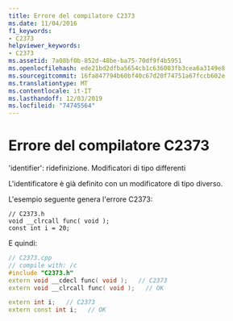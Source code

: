 ```yaml
---
title: Errore del compilatore C2373
ms.date: 11/04/2016
f1_keywords:
- C2373
helpviewer_keywords:
- C2373
ms.assetid: 7a08bf0b-852d-48be-ba75-70df9f4b5951
ms.openlocfilehash: ede21bd2dfba5654cb1c636003fb3cea6a3149e8
ms.sourcegitcommit: 16fa847794b60bf40c67d20f74751a67fccb602e
ms.translationtype: MT
ms.contentlocale: it-IT
ms.lasthandoff: 12/03/2019
ms.locfileid: "74745564"
---
```

# <a name="compiler-error-c2373"></a>Errore del compilatore C2373

'identifier': ridefinizione. Modificatori di tipo differenti

L'identificatore è già definito con un modificatore di tipo diverso.

L'esempio seguente genera l'errore C2373:

```
// C2373.h
void __clrcall func( void );
const int i = 20;
```

E quindi:

```cpp
// C2373.cpp
// compile with: /c
#include "C2373.h"
extern void __cdecl func( void );   // C2373
extern void __clrcall func( void );   // OK

extern int i;   // C2373
extern const int i;   // OK
```
